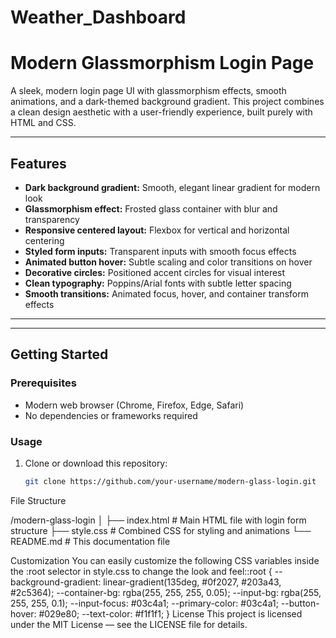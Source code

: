 # Weather_Dashboard
# Modern Glassmorphism Login Page

A sleek, modern login page UI with glassmorphism effects, smooth animations, and a dark-themed background gradient. This project combines a clean design aesthetic with a user-friendly experience, built purely with HTML and CSS.

---

## Features

- **Dark background gradient:** Smooth, elegant linear gradient for modern look
- **Glassmorphism effect:** Frosted glass container with blur and transparency
- **Responsive centered layout:** Flexbox for vertical and horizontal centering
- **Styled form inputs:** Transparent inputs with smooth focus effects
- **Animated button hover:** Subtle scaling and color transitions on hover
- **Decorative circles:** Positioned accent circles for visual interest
- **Clean typography:** Poppins/Arial fonts with subtle letter spacing
- **Smooth transitions:** Animated focus, hover, and container transform effects

---



---

## Getting Started

### Prerequisites

- Modern web browser (Chrome, Firefox, Edge, Safari)
- No dependencies or frameworks required

### Usage

1. Clone or download this repository:

   ```bash
   git clone https://github.com/your-username/modern-glass-login.git
File Structure

/modern-glass-login
│
├── index.html         # Main HTML file with login form structure
├── style.css          # Combined CSS for styling and animations
└── README.md          # This documentation file


Customization
You can easily customize the following CSS variables inside the :root selector in style.css to change the look and feel::root {
  --background-gradient: linear-gradient(135deg, #0f2027, #203a43, #2c5364);
  --container-bg: rgba(255, 255, 255, 0.05);
  --input-bg: rgba(255, 255, 255, 0.1);
  --input-focus: #03c4a1;
  --primary-color: #03c4a1;
  --button-hover: #029e80;
  --text-color: #f1f1f1;
}
License
This project is licensed under the MIT License — see the LICENSE file for details.

